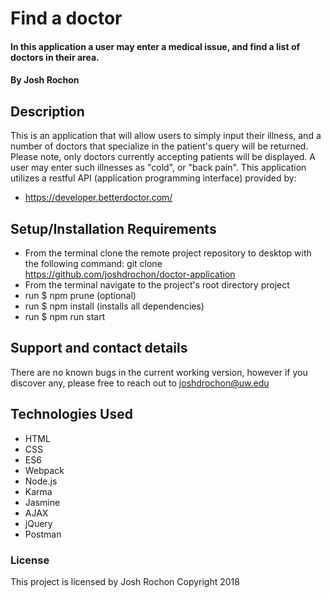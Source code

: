 # Find a doctor

#### In this application a user may enter a medical issue, and find a list of doctors in their area.

#### By Josh Rochon

## Description
This is an application that will allow users to simply input their illness, and a number of doctors that specialize in the patient's query will be returned. Please note, only doctors currently accepting patients will be displayed. A user may enter such illnesses as "cold", or "back pain". This application utilizes a restful API (application programming interface) provided by:
* https://developer.betterdoctor.com/

## Setup/Installation Requirements

* From the terminal clone the remote project repository to desktop with the following command: git clone https://github.com/joshdrochon/doctor-application
* From the terminal navigate to the project's root directory project
* run $ npm prune (optional)
* run $ npm install (installs all dependencies)
* run $ npm run start

## Support and contact details

There are no known bugs in the current working version, however if you discover any, please free to reach out to joshdrochon@uw.edu

## Technologies Used

* HTML
* CSS
* ES6
* Webpack
* Node.js
* Karma
* Jasmine
* AJAX
* jQuery
* Postman


### License

This project is licensed by Josh Rochon Copyright 2018
